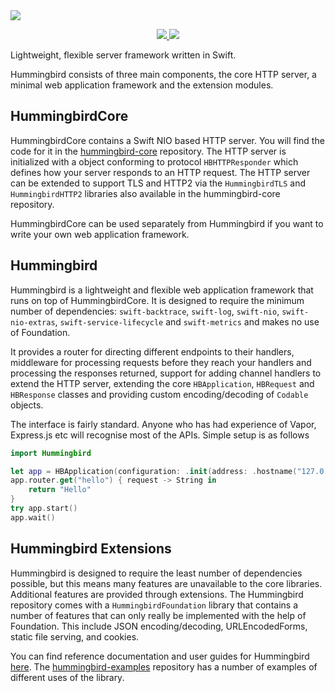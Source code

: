 <picture>
  <source media="(prefers-color-scheme: dark)" srcset="https://opticalaberration.com/images/hummingbird-white-text@0.5x.png">
  <img src="https://opticalaberration.com/images/hummingbird-black-text@0.5x.png">
</picture>
<p align="center">
<a href="https://swift.org">
  <img src="https://img.shields.io/badge/swift-5.7-brightgreen.svg"/>
</a>
</a>
  <img src="https://img.shields.io/badge/chat-discord-brightgreen.svg"/>
</a>
</p>

Lightweight, flexible server framework written in Swift.

Hummingbird consists of three main components, the core HTTP server, a minimal web application framework and the extension modules.

## HummingbirdCore

HummingbirdCore contains a Swift NIO based HTTP server. You will find the code for it in the [hummingbird-core](https://github.com/hummingbird-project/hummingbird-core) repository. The HTTP server is initialized with a object conforming to protocol `HBHTTPResponder` which defines how your server responds to an HTTP request. The HTTP server can be extended to support TLS and HTTP2 via the `HummingbirdTLS` and `HummingbirdHTTP2` libraries also available in the hummingbird-core repository.

HummingbirdCore can be used separately from Hummingbird if you want to write your own web application framework.

## Hummingbird

Hummingbird is a lightweight and flexible web application framework that runs on top of HummingbirdCore. It is designed to require the minimum number of dependencies: `swift-backtrace`, `swift-log`, `swift-nio`, `swift-nio-extras`, `swift-service-lifecycle` and `swift-metrics` and makes no use of Foundation.

It provides a router for directing different endpoints to their handlers, middleware for processing requests before they reach your handlers and processing the responses returned, support for adding channel handlers to extend the HTTP server, extending the core `HBApplication`, `HBRequest` and `HBResponse` classes and providing custom encoding/decoding of `Codable` objects.

The interface is fairly standard. Anyone who has had experience of Vapor, Express.js etc will recognise most of the APIs. Simple setup is as follows

```swift
import Hummingbird

let app = HBApplication(configuration: .init(address: .hostname("127.0.0.1", port: 8080)))
app.router.get("hello") { request -> String in
    return "Hello"
}
try app.start()
app.wait()
```

## Hummingbird Extensions

Hummingbird is designed to require the least number of dependencies possible, but this means many features are unavailable to the core libraries. Additional features are provided through extensions. The Hummingbird repository comes with a `HummingbirdFoundation` library that contains a number of features that can only really be implemented with the help of Foundation. This include JSON encoding/decoding, URLEncodedForms, static file serving, and cookies.



You can find reference documentation and user guides for Hummingbird [here](https://hummingbird-project.github.io/hummingbird-docs/1.0/documentation/hummingbird/). The [hummingbird-examples](https://github.com/hummingbird-project/hummingbird-examples) repository has a number of examples of different uses of the library.
